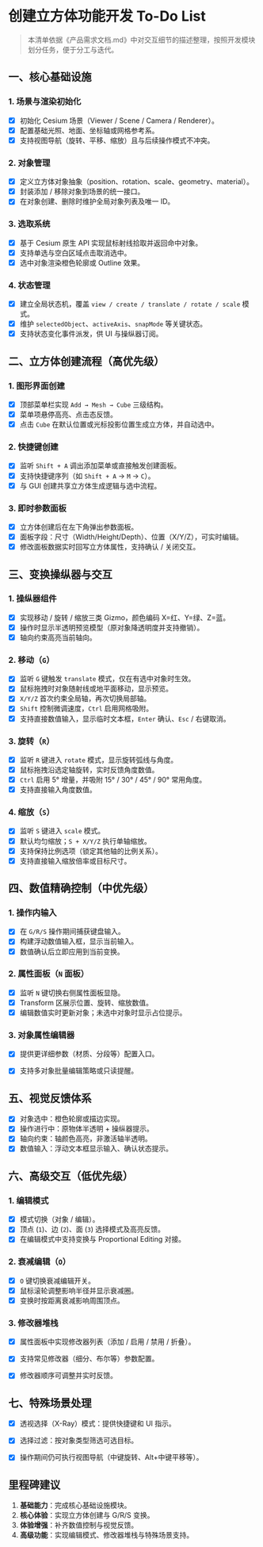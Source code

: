 # 创建立方体功能开发 To-Do List

> 本清单依据《产品需求文档.md》中对交互细节的描述整理，按照开发模块划分任务，便于分工与迭代。

## 一、核心基础设施

### 1. 场景与渲染初始化
- [x] 初始化 Cesium 场景（Viewer / Scene / Camera / Renderer）。
- [x] 配置基础光照、地面、坐标轴或网格参考系。
- [x] 支持视图导航（旋转、平移、缩放）且与后续操作模式不冲突。

### 2. 对象管理
- [x] 定义立方体对象抽象（position、rotation、scale、geometry、material）。
- [x] 封装添加 / 移除对象到场景的统一接口。
- [x] 在对象创建、删除时维护全局对象列表及唯一 ID。

### 3. 选取系统
- [x] 基于 Cesium 原生 API 实现鼠标射线拾取并返回命中对象。
- [x] 支持单选与空白区域点击取消选中。
- [x] 选中对象渲染橙色轮廓或 Outline 效果。

### 4. 状态管理
- [x] 建立全局状态机，覆盖 `view / create / translate / rotate / scale` 模式。
- [x] 维护 `selectedObject`、`activeAxis`、`snapMode` 等关键状态。
- [x] 支持状态变化事件派发，供 UI 与操纵器订阅。

## 二、立方体创建流程（高优先级）

### 1. 图形界面创建
- [x] 顶部菜单栏实现 `Add → Mesh → Cube` 三级结构。
- [x] 菜单项悬停高亮、点击态反馈。
- [x] 点击 `Cube` 在默认位置或光标投影位置生成立方体，并自动选中。

### 2. 快捷键创建
- [x] 监听 `Shift + A` 调出添加菜单或直接触发创建面板。
- [x] 支持快捷键序列（如 `Shift + A` → `M` → `C`）。
- [x] 与 GUI 创建共享立方体生成逻辑与选中流程。

### 3. 即时参数面板
- [x] 立方体创建后在左下角弹出参数面板。
- [x] 面板字段：尺寸（Width/Height/Depth）、位置（X/Y/Z），可实时编辑。
- [x] 修改面板数据实时回写立方体属性，支持确认 / 关闭交互。

## 三、变换操纵器与交互

### 1. 操纵器组件
- [x] 实现移动 / 旋转 / 缩放三类 Gizmo，颜色编码 X=红、Y=绿、Z=蓝。
- [x] 操作时显示半透明预览模型（原对象降透明度并支持撤销）。
- [x] 轴向约束高亮当前轴向。

### 2. 移动（`G`）
- [x] 监听 `G` 键触发 `translate` 模式，仅在有选中对象时生效。
- [x] 鼠标拖拽时对象随射线或地平面移动，显示预览。
- [x] `X/Y/Z` 首次约束全局轴，再次切换局部轴。
- [x] `Shift` 控制微调速度，`Ctrl` 启用网格吸附。
- [x] 支持直接数值输入，显示临时文本框，`Enter` 确认、`Esc` / 右键取消。

### 3. 旋转（`R`）
- [x] 监听 `R` 键进入 `rotate` 模式，显示旋转弧线与角度。
- [x] 鼠标拖拽沿选定轴旋转，实时反馈角度数值。
- [x] `Ctrl` 启用 5° 增量，并吸附 15° / 30° / 45° / 90° 常用角度。
- [x] 支持直接输入角度数值。

### 4. 缩放（`S`）
- [x] 监听 `S` 键进入 `scale` 模式。
- [x] 默认均匀缩放；`S + X/Y/Z` 执行单轴缩放。
- [x] 支持保持比例选项（锁定其他轴的比例关系）。
- [x] 支持直接输入缩放倍率或目标尺寸。

## 四、数值精确控制（中优先级）

### 1. 操作内输入
- [x] 在 `G/R/S` 操作期间捕获键盘输入。
- [x] 构建浮动数值输入框，显示当前输入。
- [x] 数值确认后立即应用到当前变换。

### 2. 属性面板（`N` 面板）
- [x] 监听 `N` 键切换右侧属性面板显隐。
- [x] Transform 区展示位置、旋转、缩放数值。
- [x] 编辑数值实时更新对象；未选中对象时显示占位提示。

### 3. 对象属性编辑器
- [x] 提供更详细参数（材质、分段等）配置入口。
- [x] 支持多对象批量编辑策略或只读提醒。


## 五、视觉反馈体系

- [x] 对象选中：橙色轮廓或描边实现。
- [x] 操作进行中：原物体半透明 + 操纵器提示。
- [x] 轴向约束：轴颜色高亮，非激活轴半透明。
- [x] 数值输入：浮动文本框显示输入、确认状态提示。

## 六、高级交互（低优先级）

### 1. 编辑模式
- [x] 模式切换（对象 / 编辑）。
- [x] 顶点 (`1`)、边 (`2`)、面 (`3`) 选择模式及高亮反馈。
- [x] 在编辑模式中支持变换与 Proportional Editing 对接。

### 2. 衰减编辑（`O`）
- [x] `O` 键切换衰减编辑开关。
- [x] 鼠标滚轮调整影响半径并显示衰减圈。
- [x] 变换时按距离衰减影响周围顶点。

### 3. 修改器堆栈
- [x] 属性面板中实现修改器列表（添加 / 启用 / 禁用 / 折叠）。
- [x] 支持常见修改器（细分、布尔等）参数配置。
- [x] 修改器顺序可调整并实时反馈。


## 七、特殊场景处理

- [x] 透视选择（X-Ray）模式：提供快捷键和 UI 指示。
- [x] 选择过滤：按对象类型筛选可选目标。
- [x] 操作期间仍可执行视图导航（中键旋转、Alt+中键平移等）。


## 里程碑建议

1. **基础能力**：完成核心基础设施模块。
2. **核心体验**：实现立方体创建与 G/R/S 变换。
3. **体验增强**：补齐数值控制与视觉反馈。
4. **高级功能**：实现编辑模式、修改器堆栈与特殊场景支持。

